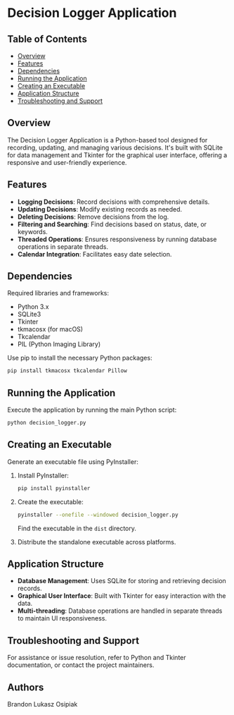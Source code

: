 
# Decision Logger Application

## Table of Contents
- [Overview](#overview)
- [Features](#features)
- [Dependencies](#dependencies)
- [Running the Application](#running-the-application)
- [Creating an Executable](#creating-an-executable)
- [Application Structure](#application-structure)
- [Troubleshooting and Support](#troubleshooting-and-support)

## Overview
The Decision Logger Application is a Python-based tool designed for recording, updating, and managing various decisions. It's built with SQLite for data management and Tkinter for the graphical user interface, offering a responsive and user-friendly experience.

## Features
- **Logging Decisions**: Record decisions with comprehensive details.
- **Updating Decisions**: Modify existing records as needed.
- **Deleting Decisions**: Remove decisions from the log.
- **Filtering and Searching**: Find decisions based on status, date, or keywords.
- **Threaded Operations**: Ensures responsiveness by running database operations in separate threads.
- **Calendar Integration**: Facilitates easy date selection.

## Dependencies
Required libraries and frameworks:
- Python 3.x
- SQLite3
- Tkinter
- tkmacosx (for macOS)
- Tkcalendar
- PIL (Python Imaging Library)

Use pip to install the necessary Python packages:
```bash
pip install tkmacosx tkcalendar Pillow
```

## Running the Application
Execute the application by running the main Python script:
```bash
python decision_logger.py
```

## Creating an Executable
Generate an executable file using PyInstaller:
1. Install PyInstaller:
   ```bash
   pip install pyinstaller
   ```
2. Create the executable:
   ```bash
   pyinstaller --onefile --windowed decision_logger.py
   ```
   Find the executable in the `dist` directory.

3. Distribute the standalone executable across platforms.

## Application Structure
- **Database Management**: Uses SQLite for storing and retrieving decision records.
- **Graphical User Interface**: Built with Tkinter for easy interaction with the data.
- **Multi-threading**: Database operations are handled in separate threads to maintain UI responsiveness.

## Troubleshooting and Support
For assistance or issue resolution, refer to Python and Tkinter documentation, or contact the project maintainers.

## Authors
Brandon
Lukasz Osipiak